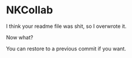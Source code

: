 # NKCollab
I think your readme file was shit, so I overwrote it.

Now what?

You can restore to a previous commit if you want.
